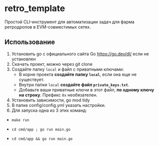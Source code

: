 # retro_template

Простой CLI-инструмент для автоматизации задач для фарма ретродропов в EVM-совместимых сетях.

## Использование

1. Установить go с официального сайта Go https://go.dev/dl/ если не установлен
2. Скачать проект, можно через git clone <your-repo-url>
3. Создайте папку `local` и файл с приватными ключами:
    *   В корне проекта **создайте папку `local`**, если она еще не существует.
    *   Внутри папки `local` **создайте файл `private_keys.txt`**.
    *   Добавьте ваши приватные ключи в этот файл, **по одному ключу на строку**. Префикс `0x` необязателен.
4. Установить зависимости, go mod tidy
5. В папке config/config.yml указать настройки.
6. Для запуска одна из 3 этих команд:

- ```
  make run
  ```
- ```
  cd cmd/app ; go run main.go
  ```
- ```
  cd cmd/app && go run main.go
  ```
